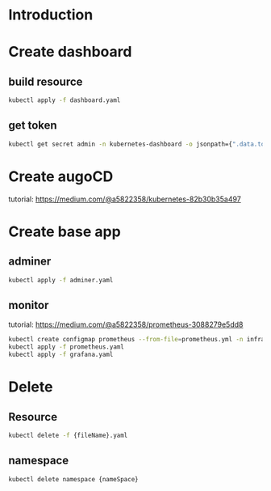# Introduction

# Create dashboard
## build resource
```bash
kubectl apply -f dashboard.yaml
```
## get token
```bash
kubectl get secret admin -n kubernetes-dashboard -o jsonpath={".data.token"}
```

# Create augoCD
tutorial: https://medium.com/@a5822358/kubernetes-82b30b35a497


# Create base app
## adminer
```bash
kubectl apply -f adminer.yaml
```
## monitor
tutorial: https://medium.com/@a5822358/prometheus-3088279e5dd8
```bash
kubectl create configmap prometheus --from-file=prometheus.yml -n infra-net
kubectl apply -f prometheus.yaml
kubectl apply -f grafana.yaml
```

# Delete
## Resource
```bash
kubectl delete -f {fileName}.yaml
```
## namespace
```bash
kubectl delete namespace {nameSpace}
```